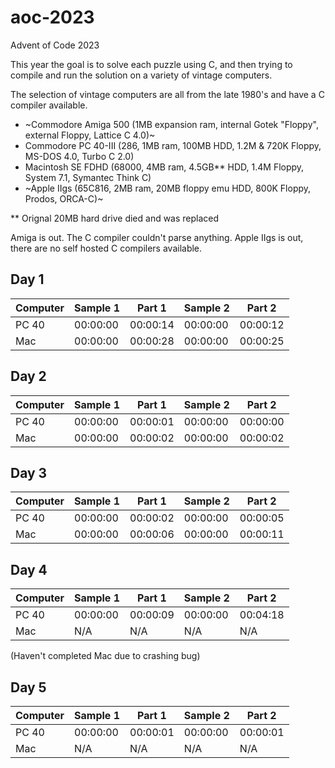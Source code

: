 # aoc-2023
Advent of Code 2023

This year the goal is to solve each puzzle using C, and then trying to compile and run the solution on a variety of vintage computers.

The selection of vintage computers are all from the late 1980's and have a C compiler available.

- ~Commodore Amiga 500 (1MB expansion ram, internal Gotek "Floppy", external Floppy, Lattice C 4.0)~
- Commodore PC 40-III (286, 1MB ram, 100MB HDD, 1.2M & 720K Floppy, MS-DOS 4.0, Turbo C 2.0)
- Macintosh SE FDHD (68000, 4MB ram, 4.5GB** HDD, 1.4M Floppy, System 7.1, Symantec Think C)
- ~Apple IIgs (65C816, 2MB ram, 20MB floppy emu HDD, 800K Floppy, Prodos, ORCA-C)~

** Orignal 20MB hard drive died and was replaced

Amiga is out.  The C compiler couldn't parse anything.
Apple IIgs is out, there are no self hosted C compilers available.

## Day 1

| Computer | Sample 1 | Part 1 | Sample 2 | Part 2 |
|----------|----------|--------|----------|--------|
| PC 40    | 00:00:00 | 00:00:14 | 00:00:00 | 00:00:12 |
| Mac | 00:00:00 | 00:00:28 | 00:00:00 | 00:00:25 |

## Day 2

| Computer | Sample 1 | Part 1 | Sample 2 | Part 2 |
|----------|----------|--------|----------|--------|
| PC 40    | 00:00:00 | 00:00:01 | 00:00:00 | 00:00:00 |
| Mac | 00:00:00 | 00:00:02 | 00:00:00 | 00:00:02 |

## Day 3

| Computer | Sample 1 | Part 1 | Sample 2 | Part 2 |
|----------|----------|--------|----------|--------|
| PC 40    | 00:00:00 | 00:00:02 | 00:00:00 | 00:00:05 |
| Mac | 00:00:00 | 00:00:06 | 00:00:00 | 00:00:11 |

## Day 4

| Computer | Sample 1 | Part 1  | Sample 2 | Part 2   |
|----------|----------|---------|----------|----------|
| PC 40    | 00:00:00 | 00:00:09 | 00:00:00 | 00:04:18 |
| Mac      | N/A      | N/A     | N/A      | N/A      |
(Haven't completed Mac due to crashing bug)


## Day 5

| Computer | Sample 1 | Part 1   | Sample 2 | Part 2   |
|----------|----------|----------|----------|----------|
| PC 40    | 00:00:00 | 00:00:01 | 00:00:00 | 00:00:01 |
| Mac      | N/A      | N/A      | N/A      | N/A      |


